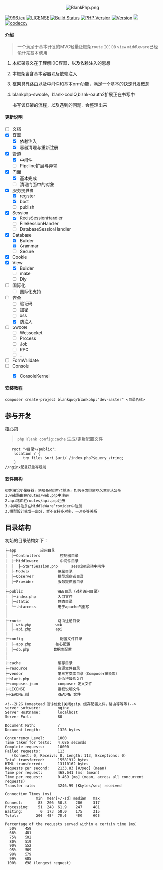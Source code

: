 <p align="center"><img src="https://i.loli.net/2019/04/08/5caaea849eb1f.png" alt="BlankPhp.png" title="BlankPhp.png" /><p>

[![996.icu](https://img.shields.io/badge/link-996.icu-red.svg)](https://996.icu)
[![LICENSE](https://img.shields.io/badge/license-Anti%20996-blue.svg)](https://github.com/996icu/996.ICU/blob/master/LICENSE)
[![Build Status](https://travis-ci.org/blankphp/BlankPhp.svg?branch=master)](https://travis-ci.org/blankphp/BlankPhp)
<a href="https://github.com/blankphp/BlankPhp"><img src="https://img.shields.io/badge/php-7.2%2B-blue.svg" alt="PHP Version"></a>
<a href="https://github.com/blankphp/BlankPhp/releases"><img src="https://img.shields.io/badge/version-1.0.0-lightgrey.svg" alt="Version"></a>
<a href="https://github.com/blankphp/BlankPhp"><img src="https://poser.pugx.org/fastd/fastd/license" /></a>
[![codecov](https://codecov.io/gh/blankphp/BlankPhp/branch/master/graph/badge.svg)](https://codecov.io/gh/blankphp/BlankPhp)
#### 介绍

> 一个满足于基本开发的MVC轻量级框架`route` `IOC` `DB` `view` `middleware`已经设计完基本使用

1. 本框架意义在于理解IOC容器，以及依赖注入的思想
2. 本框架富含基本容器以及依赖注入
3. 框架具有路由以及中间件和基本orm功能，满足一个基本的快速开发概念
4. blankphp-swoole，blank-coolQ,blank-oauth2扩展正在书写中

    书写该框架的流程，以及遇到的问题，会整理出来！


#### 更新说明

- [ ] 文档
- [x] 容器
    - [x] 依赖注入
    - [x] 容器清理与重新注册
- [x] 管道
    - [x] 中间件
    - [ ] Pipeline扩展与异常
- [x] 门面
    - [x] 基本完成
    - [ ] 清理门面中的对象
- [x] 服务提供者
    - [x] register
    - [x] boot
    - [ ] publish
- [x] Session
    - [x] RedisSessionHandler
    - [ ] FileSessionHandler
    - [ ] DatabaseSessionHandler
- [x] Database
    - [x] Builder
    - [x] Grammar
    - [ ] Secure
- [x] Cookie
- [x] View
    - [x] Builder
    - [ ] make
    - [ ] Diy
- [ ] 国际化
    - [ ] 国际化支持
- [ ] 安全
    - [ ] 验证码
    - [ ] 加密
    - [ ] xss
    - [x] 防注入
- [ ] Swoole
    - [ ] Websocket
    - [ ] Process
    - [ ] Job
    - [ ] RPC
    - [ ] ...
- [ ] FormValidate
- [ ] Console
    - [x] ConsoleKernel


#### 安装教程

```
composer create-project blankqwq/blankphp:"dev-master" <目录名称>
```

## 参与开发

<a href="https://github.com/blankphp/framework">核心包</a>


> `php blank config:cache` 生成/更新配置文件

```nginx
   root "<目录>/public";
    location / {
        try_files $uri $uri/ /index.php?$query_string;
    }
//nginx配置好重写规则

```


#### 软件架构
    初步建设小型容器，满足基础的mvc服务，如何写出的会以文章形式公布
    1.web路由在routes/web.php中注册
    2.api路由在routes/api.php注册
    3.中间件注册在MiddleWareProvider中注册
    3.模型设计完成一部分，暂不支持多对多，一对多等关系

## 目录结构

初始的目录结构如下：

~~~
├─app           应用目录
│  ├─Controllers         控制器目录
│  ├─Middleware          中间件目录
│  │  ├─StartSession.php      session启动中间件
│  ├─Models             模型目录
│  ├─Observer           模型观察者目录
│  ├─Provider           服务提供者目录
│
├─public                WEB目录（对外访问目录）
│  ├─index.php          入口文件
│  ├─static             静态目录
│  └─.htaccess          用于apache的重写
│
│
├─route                 路由注册目录
│  ├─web.php           web
│  ├─api.php           api
|
├─config                 配置文件目录
│  ├─app.php           核心配置
│  ├─db.php           数据库配置
|
│
├─cache                 缓存目录
├─resource              资源文件目录
├─vendor                第三方类库目录（Composer依赖库）
├─blank.php             命令行操作入口
├─composer.json         composer 定义文件
├─LICENSE               授权说明文件
├─README.md             README 文件
~~~


```ab
<!--2H2G Homestead 暂未优化(关闭gzip，缓存配置文件，路由等等等)-->
Server Software:        nginx
Server Hostname:        localhost
Server Port:            80

Document Path:          /
Document Length:        1326 bytes

Concurrency Level:      1000
Time taken for tests:   4.686 seconds
Complete requests:      10000
Failed requests:        113
   (Connect: 0, Receive: 0, Length: 113, Exceptions: 0)
Total transferred:      15581912 bytes
HTML transferred:       13110162 bytes
Requests per second:    2133.83 [#/sec] (mean)
Time per request:       468.641 [ms] (mean)
Time per request:       0.469 [ms] (mean, across all concurrent requests)
Transfer rate:          3246.99 [Kbytes/sec] received

Connection Times (ms)
              min  mean[+/-sd] median   max
Connect:       83  206  50.3    206     317
Processing:    51  248  61.9    247     481
Waiting:        0  173  58.0    175     315
Total:        206  454  75.6    459     698

Percentage of the requests served within a certain time (ms)
  50%    459
  66%    481
  75%    502
  80%    519
  90%    552
  95%    569
  98%    579
  99%    605
 100%    698 (longest request)
```